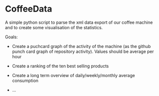 CoffeeData
==========

A simple python script to parse the xml data export of our coffee machine and
to create some visualisation of the statistics.

Goals:
* Create a puchcard graph of the activity of the machine (as the github 
punch card graph of repository activity). Values should be average per hour

* Create a ranking of the ten best selling products

* Create a long term overview of daily/weekly/monthly average consumption

* ...
